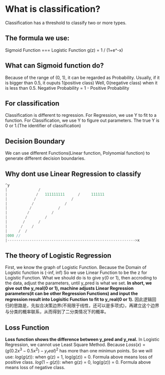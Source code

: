 # What is classification?

Classification has a threshold to classify two or more types.

## The formula we use:

Sigmoid Function === Logistic Function
g(z) = 1 / (1+e^-x)

## What can Sigmoid function do?

Because of the range of (0, 1), it can be regarded as Probability.
Usually, if it is bigger than 0.5, it ouputs 1(positive class)
Well, 0(negative class) when it is less than 0.5. 
Negative Probability = 1 - Positive Probability

## For classification

Classification is different to regression.
For Regression, we use Y to fit to a function.
For Classification, we use Y to figure out parameters.
The true Y is 0 or 1.(The identifier of classification)

## Decision Boundary

We can use different Functions(Linear function, Polynomial function) to generate different decision boundaries.

## Why dont use Linear Regression to classify

```c
^y
|              /               
|             /   111111111      /     111111
|            /                /  
|           /              /     
|          /            /       
|         /          /           
|        /        /          
|       /      /  
|      /    /
|     /  /
|000 //             
|---------------------------------------------------------->x
```

## The theory of Logistic Regression

First, we know the graph of Logistic Function.
Because the Domain of Logistic function is (-inf, inf)
So we use Linear Function to be the z for Logistic Function.
What we should do is to give y(0 or 1), then accroding to the data, 
adjust the parameters, until y_pred is what we set.
**In short, we give out the y_real(0 or 1), machine adjusts Linear Regression parameters(it can be other Regression Functions) and input the regression result into Logisitic Function to fit to y_real(0 or 1).**
因此逻辑回归的思路是，先拟合决策边界(不局限于线性，还可以是多项式)，再建立这个边界与分类的概率联系，从而得到了二分类情况下的概率。

## Loss Function

**Loss function shows the difference between y_pred and y_real.** 
In Logistic Regression, we cannot use Least Square Method.
Because $Loss(x)=(g(0.2x^3-0.5x^2) -y_real)^2$ has more than one minimun points.
So we will use:
$log(g(z))$: when g(z) = 1, log(g(z)) = 0.
Formula above means loss of positive class.
$log(1-g(z))$: when g(z) = 0, log(g(z)) = 0.
Formula above means loss of negative class.
